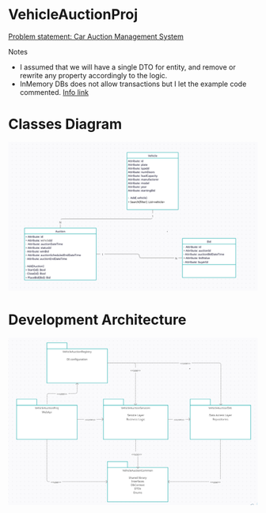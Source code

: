 # VehicleAuctionProj

<a href="support/Problem_Statement.pdf">
Problem statement: Car Auction Management System
<a>

Notes
- I assumed that we will have a single DTO for entity, and remove or rewrite any property accordingly to the logic.
- InMemory DBs does not allow transactions but I let the example code commented. <a href="https://codeopinion.com/testing-with-ef-core/">Info link<a>

# Classes Diagram
![Classes Diagram](support/class_diagram_v2.png)

# Development Architecture
![Development Architecture](support/packages_diagram_v2.png)

